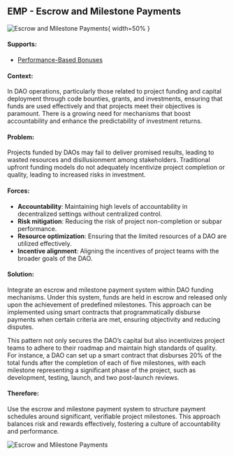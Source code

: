 ## EMP - Escrow and Milestone Payments

![Escrow and Milestone Payments](output/illustrations/escrow_and_milestone_payments.png){ width=50% }

#### Supports:
* [Performance-Based Bonuses](./performance_based_bonuses.html)

#### Context:
In DAO operations, particularly those related to project funding and capital deployment through code bounties, grants, and investments, ensuring that funds are used effectively and that projects meet their objectives is paramount. There is a growing need for mechanisms that boost accountability and enhance the predictability of investment returns.

#### Problem:
Projects funded by DAOs may fail to deliver promised results, leading to wasted resources and disillusionment among stakeholders. Traditional upfront funding models do not adequately incentivize project completion or quality, leading to increased risks in investment.

#### Forces:

- **Accountability**: Maintaining high levels of accountability in decentralized settings without centralized control.
- **Risk mitigation**: Reducing the risk of project non-completion or subpar performance.
- **Resource optimization**: Ensuring that the limited resources of a DAO are utilized effectively.
- **Incentive alignment**: Aligning the incentives of project teams with the broader goals of the DAO.

#### Solution:
Integrate an escrow and milestone payment system within DAO funding mechanisms. Under this system, funds are held in escrow and released only upon the achievement of predefined milestones. This approach can be implemented using smart contracts that programmatically disburse payments when certain criteria are met, ensuring objectivity and reducing disputes.

This pattern not only secures the DAO’s capital but also incentivizes project teams to adhere to their roadmap and maintain high standards of quality. For instance, a DAO can set up a smart contract that disburses 20% of the total funds after the completion of each of five milestones, with each milestone representing a significant phase of the project, such as development, testing, launch, and two post-launch reviews.

#### Therefore:
Use the escrow and milestone payment system to structure payment schedules around significant, verifiable project milestones. This approach balances risk and rewards effectively, fostering a culture of accountability and performance.


![Escrow and Milestone Payments](output/escrow_and_milestone_payments_specific_graph.png)